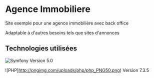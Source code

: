 # Agence Immobiliere

Site exemple pour une agence immobilière avec back office

Adaptable à d'autres besoins tels que sites d'annonces

## Technologies utilisées

![Symfony](https://symfony.com/images/logos/header-logo.svg)
Version 5.0

![PHP]http://pngimg.com/uploads/php/php_PNG50.png)
Version 7.3.5

